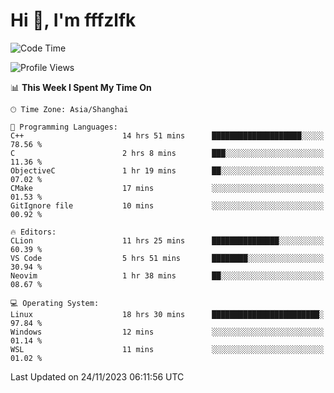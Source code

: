 # Hi 👋, I'm fffzlfk

<!--START_SECTION:waka-->
![Code Time](http://img.shields.io/badge/Code%20Time-602%20hrs%2047%20mins-blue)

![Profile Views](http://img.shields.io/badge/Profile%20Views-0-blue)

📊 **This Week I Spent My Time On** 

```text
🕑︎ Time Zone: Asia/Shanghai

💬 Programming Languages: 
C++                      14 hrs 51 mins      ████████████████████░░░░░   78.56 % 
C                        2 hrs 8 mins        ███░░░░░░░░░░░░░░░░░░░░░░   11.36 % 
ObjectiveC               1 hr 19 mins        ██░░░░░░░░░░░░░░░░░░░░░░░   07.02 % 
CMake                    17 mins             ░░░░░░░░░░░░░░░░░░░░░░░░░   01.53 % 
GitIgnore file           10 mins             ░░░░░░░░░░░░░░░░░░░░░░░░░   00.92 % 

🔥 Editors: 
CLion                    11 hrs 25 mins      ███████████████░░░░░░░░░░   60.39 % 
VS Code                  5 hrs 51 mins       ████████░░░░░░░░░░░░░░░░░   30.94 % 
Neovim                   1 hr 38 mins        ██░░░░░░░░░░░░░░░░░░░░░░░   08.67 % 

💻 Operating System: 
Linux                    18 hrs 30 mins      ████████████████████████░   97.84 % 
Windows                  12 mins             ░░░░░░░░░░░░░░░░░░░░░░░░░   01.14 % 
WSL                      11 mins             ░░░░░░░░░░░░░░░░░░░░░░░░░   01.02 % 
```


 Last Updated on 24/11/2023 06:11:56 UTC
<!--END_SECTION:waka-->
